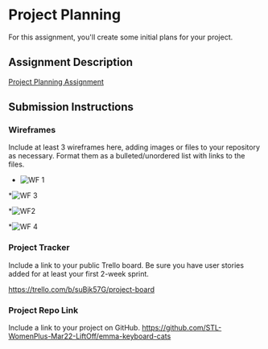 # Project Planning
For this assignment, you'll create some initial plans for your project.

## Assignment Description
[Project Planning Assignment](https://education.launchcode.org/liftoff/modules/assignments/project-planning)

## Submission Instructions

### Wireframes

Include at least 3 wireframes here, adding images or files to your repository as necessary. Format them as a bulleted/unordered list with links to the files.
* ![WF 1](https://user-images.githubusercontent.com/107154088/210636121-92acb713-1c4f-4c20-b2b0-5410f50f4180.JPG)

*![WF 3](https://user-images.githubusercontent.com/107154088/210636146-9f0a60d0-c75e-49b3-822e-0f88cc7734e4.JPG)

*![WF2](https://user-images.githubusercontent.com/107154088/210636174-8b261793-4b9b-4386-97f6-68f289cb6f17.JPG)

*![WF 4](https://user-images.githubusercontent.com/107154088/210636193-dc6e9721-502f-4b27-b101-05c946d53060.JPG)

### Project Tracker

Include a link to your public Trello board. Be sure you have user stories added for at least your first 2-week sprint.

https://trello.com/b/suBjk57G/project-board

### Project Repo Link

Include a link to your project on GitHub.
https://github.com/STL-WomenPlus-Mar22-LiftOff/emma-keyboard-cats

